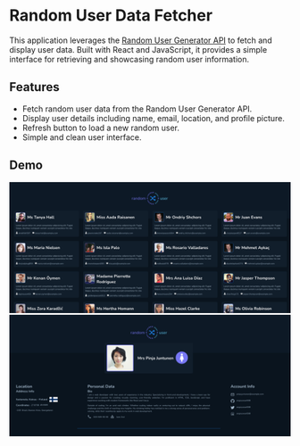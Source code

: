 # Random User Data Fetcher

This application leverages the [Random User Generator API](https://randomuser.me/api/) to fetch and display user data. Built with React and JavaScript, it provides a simple interface for retrieving and showcasing random user information.

## Features

- Fetch random user data from the Random User Generator API.
- Display user details including name, email, location, and profile picture.
- Refresh button to load a new random user.
- Simple and clean user interface.

## Demo

![Home](src/assets/home.png)
![User](src/assets/user.png)